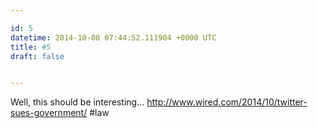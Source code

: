 ```yaml
---

id: 5
datetime: 2014-10-08 07:44:52.111904 +0000 UTC
title: #5
draft: false


---
```


Well, this should be interesting... http://www.wired.com/2014/10/twitter-sues-government/ #law
